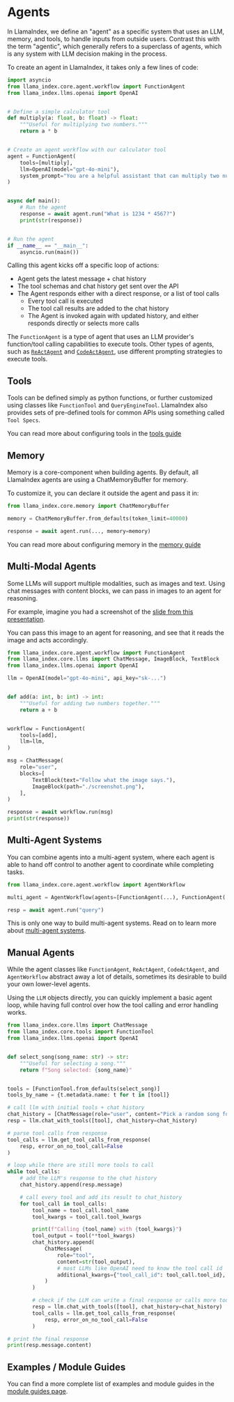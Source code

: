 # Agents

In LlamaIndex, we define an "agent" as a specific system that uses an LLM, memory, and tools, to handle inputs from outside users. Contrast this with the term "agentic", which generally refers to a superclass of agents, which is any system with LLM decision making in the process.

To create an agent in LlamaIndex, it takes only a few lines of code:

```python
import asyncio
from llama_index.core.agent.workflow import FunctionAgent
from llama_index.llms.openai import OpenAI


# Define a simple calculator tool
def multiply(a: float, b: float) -> float:
    """Useful for multiplying two numbers."""
    return a * b


# Create an agent workflow with our calculator tool
agent = FunctionAgent(
    tools=[multiply],
    llm=OpenAI(model="gpt-4o-mini"),
    system_prompt="You are a helpful assistant that can multiply two numbers.",
)


async def main():
    # Run the agent
    response = await agent.run("What is 1234 * 4567?")
    print(str(response))


# Run the agent
if __name__ == "__main__":
    asyncio.run(main())
```

Calling this agent kicks off a specific loop of actions:

- Agent gets the latest message + chat history
- The tool schemas and chat history get sent over the API
- The Agent responds either with a direct response, or a list of tool calls
    - Every tool call is executed
    - The tool call results are added to the chat history
    - The Agent is invoked again with updated history, and either responds directly or selects more calls

The `FunctionAgent` is a type of agent that uses an LLM provider's function/tool calling capabilities to execute tools. Other types of agents, such as [`ReActAgent`](../../../examples/agent/react_agent.ipynb) and [`CodeActAgent`](../../../examples/agent/code_act_agent.ipynb), use different prompting strategies to execute tools.

## Tools

Tools can be defined simply as python functions, or further customized using classes like `FunctionTool` and `QueryEngineTool`. LlamaIndex also provides sets of pre-defined tools for common APIs using something called `Tool Specs`.

You can read more about configuring tools in the [tools guide](./tools.md)

## Memory

Memory is a core-component when building agents. By default, all LlamaIndex agents are using a ChatMemoryBuffer for memory.

To customize it, you can declare it outside the agent and pass it in:

```python
from llama_index.core.memory import ChatMemoryBuffer

memory = ChatMemoryBuffer.from_defaults(token_limit=40000)

response = await agent.run(..., memory=memory)
```

You can read more about configuring memory in the [memory guide](./memory.md)

## Multi-Modal Agents

Some LLMs will support multiple modalities, such as images and text. Using chat messages with content blocks, we can pass in images to an agent for reasoning.

For example, imagine you had a screenshot of the [slide from this presentation](https://docs.google.com/presentation/d/1wy3nuO9ezGS4R99mzP3Q3yvrjAkZ26OGI2NjfqtwAaE/edit?usp=sharing).

You can pass this image to an agent for reasoning, and see that it reads the image and acts accordingly.

```python
from llama_index.core.agent.workflow import FunctionAgent
from llama_index.core.llms import ChatMessage, ImageBlock, TextBlock
from llama_index.llms.openai import OpenAI

llm = OpenAI(model="gpt-4o-mini", api_key="sk-...")


def add(a: int, b: int) -> int:
    """Useful for adding two numbers together."""
    return a + b


workflow = FunctionAgent(
    tools=[add],
    llm=llm,
)

msg = ChatMessage(
    role="user",
    blocks=[
        TextBlock(text="Follow what the image says."),
        ImageBlock(path="./screenshot.png"),
    ],
)

response = await workflow.run(msg)
print(str(response))
```

## Multi-Agent Systems

You can combine agents into a multi-agent system, where each agent is able to hand off control to another agent to coordinate while completing tasks.

```python
from llama_index.core.agent.workflow import AgentWorkflow

multi_agent = AgentWorkflow(agents=[FunctionAgent(...), FunctionAgent(...)])

resp = await agent.run("query")
```

This is only one way to build multi-agent systems. Read on to learn more about [multi-agent systems](../../../understanding/agent/multi_agent.md).

## Manual Agents

While the agent classes like `FunctionAgent`, `ReActAgent`, `CodeActAgent`, and `AgentWorkflow` abstract away a lot of details, sometimes its desirable to build your own lower-level agents.

Using the `LLM` objects directly, you can quickly implement a basic agent loop, while having full control over how the tool calling and error handling works.

```python
from llama_index.core.llms import ChatMessage
from llama_index.core.tools import FunctionTool
from llama_index.llms.openai import OpenAI


def select_song(song_name: str) -> str:
    """Useful for selecting a song."""
    return f"Song selected: {song_name}"


tools = [FunctionTool.from_defaults(select_song)]
tools_by_name = {t.metadata.name: t for t in [tool]}

# call llm with initial tools + chat history
chat_history = [ChatMessage(role="user", content="Pick a random song for me")]
resp = llm.chat_with_tools([tool], chat_history=chat_history)

# parse tool calls from response
tool_calls = llm.get_tool_calls_from_response(
    resp, error_on_no_tool_call=False
)

# loop while there are still more tools to call
while tool_calls:
    # add the LLM's response to the chat history
    chat_history.append(resp.message)

    # call every tool and add its result to chat_history
    for tool_call in tool_calls:
        tool_name = tool_call.tool_name
        tool_kwargs = tool_call.tool_kwargs

        print(f"Calling {tool_name} with {tool_kwargs}")
        tool_output = tool(**tool_kwargs)
        chat_history.append(
            ChatMessage(
                role="tool",
                content=str(tool_output),
                # most LLMs like OpenAI need to know the tool call id
                additional_kwargs={"tool_call_id": tool_call.tool_id},
            )
        )

        # check if the LLM can write a final response or calls more tools
        resp = llm.chat_with_tools([tool], chat_history=chat_history)
        tool_calls = llm.get_tool_calls_from_response(
            resp, error_on_no_tool_call=False
        )

# print the final response
print(resp.message.content)
```

## Examples / Module Guides

You can find a more complete list of examples and module guides in the [module guides page](./modules.md).
